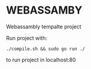 # WEBASSAMBY

Webassambly tempalte project

Run project with:
```
./compile.sh && sudo go run ./
```

to run project in localhost:80